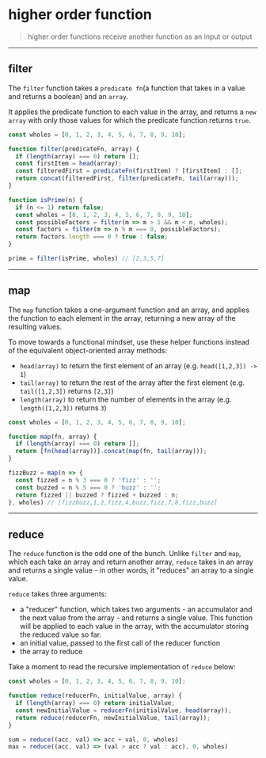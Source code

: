 # higher order function

> higher order functions receive another function as an input or output

___

## filter
The `filter` function takes a `predicate fn`(a function that takes in a value and returns a boolean) and an `array`.

It applies the predicate function to each value in the array, and returns a `new array` with only those values for which the predicate function returns `true`. 

```js
const wholes = [0, 1, 2, 3, 4, 5, 6, 7, 8, 9, 10];

function filter(predicateFn, array) {
  if (length(array) === 0) return [];
  const firstItem = head(array);
  const filteredFirst = predicateFn(firstItem) ? [firstItem] : [];
  return concat(filteredFirst, filter(predicateFn, tail(array)));
}

function isPrime(n) {
  if (n <= 1) return false;
  const wholes = [0, 1, 2, 3, 4, 5, 6, 7, 8, 9, 10];
  const possibleFactors = filter(m => m > 1 && m < n, wholes);
  const factors = filter(m => n % m === 0, possibleFactors);
  return factors.length === 0 ? true : false;
}

prime = filter(isPrime, wholes) // [2,3,5,7]
```

___

## map
The `map` function takes a one-argument function and an array, and applies the function to each element in the array, returning a new array of the resulting values. 

To move towards a functional mindset, use these helper functions instead of the equivalent object-oriented array methods:

-   `head(array)` to return the first element of an array (e.g. `head([1,2,3]) -> 1`)
-   `tail(array)` to return the rest of the array after the first element (e.g. `tail([1,2,3])` returns `[2,3]`)
-   `length(array)` to return the number of elements in the array (e.g. `length([1,2,3])` returns `3`)

```js
const wholes = [0, 1, 2, 3, 4, 5, 6, 7, 8, 9, 10];

function map(fn, array) {
  if (length(array) === 0) return [];
  return [fn(head(array))].concat(map(fn, tail(array)));
}

fizzBuzz = map(n => {
  const fizzed = n % 3 === 0 ? 'fizz' : '';
  const buzzed = n % 5 === 0 ? 'buzz' : '';
  return fizzed || buzzed ? fizzed + buzzed : n;
}, wholes) // [fizzbuzz,1,2,fizz,4,buzz,fizz,7,8,fizz,buzz]
```

___

## reduce
The `reduce` function is the odd one of the bunch. Unlike `filter` and `map`, which each take an array and return another array, `reduce` takes in an array and returns a single value - in other words, it "reduces" an array to a single value. 

`reduce` takes three arguments:

-   a "reducer" function, which takes two arguments - an accumulator and the next value from the array - and returns a single value. This function will be applied to each value in the array, with the accumulator storing the reduced value so far.
-   an initial value, passed to the first call of the reducer function
-   the array to reduce

Take a moment to read the recursive implementation of `reduce` below:

```js
const wholes = [0, 1, 2, 3, 4, 5, 6, 7, 8, 9, 10];

function reduce(reducerFn, initialValue, array) {
  if (length(array) === 0) return initialValue;
  const newInitialValue = reducerFn(initialValue, head(array));
  return reduce(reducerFn, newInitialValue, tail(array));
}

sum = reduce((acc, val) => acc + val, 0, wholes)
max = reduce((acc, val) => (val > acc ? val : acc), 0, wholes)
```